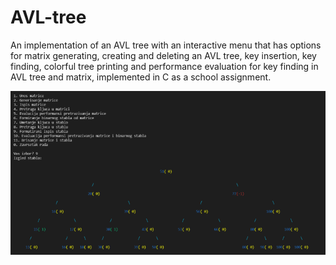 # AVL-tree
An implementation of an AVL tree with an interactive menu that has options for matrix generating,
creating and deleting an AVL tree, key insertion, key finding, colorful tree printing and performance
evaluation for key finding in AVL tree and matrix, implemented in C as a school assignment.

![Preview](preview.png)
